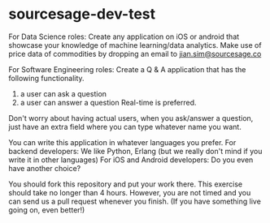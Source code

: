 # sourcesage-dev-test

For Data Science roles:
Create any application on iOS or android that showcase your knowledge of machine learning/data analytics.
Make use of price data of commodities by dropping an email to jian.sim@sourcesage.co

For Software Engineering roles:
Create a Q & A application that has the following functionality.
1. a user can ask a question
2. a user can answer a question
Real-time is preferred.

Don't worry about having actual users, when you ask/answer a question,
just have an extra field where you can type whatever name you want.

You can write this application in whatever languages you prefer.
For backend developers: We like Python, Erlang (but we really don't mind if you write it in other languages)
For iOS and Android developers: Do you even have another choice?

You should fork this repository and put your work there. 
This exercise should take no longer than 4 hours. However, you are not timed
and you can send us a pull request whenever you finish. (If you have something 
live going on, even better!)
